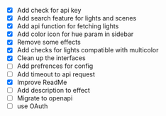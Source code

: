 - [x] Add check for api key
- [x] Add search feature for lights and scenes
- [x] Add api function for fetching lights
- [x] Add color icon for hue param in sidebar
- [x] Remove some effects
- [x] Add checks for lights compatible with multicolor
- [x] Clean up the interfaces
- [ ] Add prefrences for config
- [ ] Add timeout to api request
- [x] Improve ReadMe
- [ ] Add description to effect
- [ ] Migrate to openapi
- [ ] use OAuth